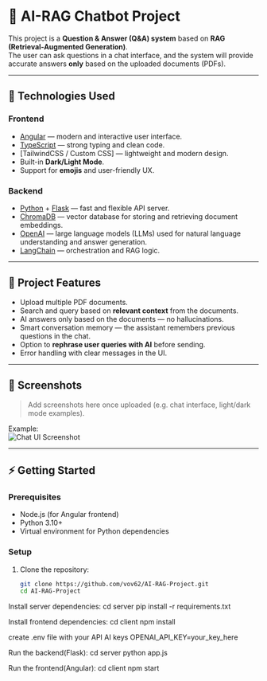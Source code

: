 # 🤖 AI-RAG Chatbot Project

This project is a **Question & Answer (Q&A) system** based on **RAG (Retrieval-Augmented Generation)**.  
The user can ask questions in a chat interface, and the system will provide accurate answers **only** based on the uploaded documents (PDFs).

---

## 🚀 Technologies Used

### Frontend

- [Angular](https://angular.dev/) — modern and interactive user interface.
- [TypeScript](https://www.typescriptlang.org/) — strong typing and clean code.
- [TailwindCSS / Custom CSS] — lightweight and modern design.
- Built-in **Dark/Light Mode**.
- Support for **emojis** and user-friendly UX.

### Backend

- [Python](https://www.python.org/) + [Flask](https://flask.palletsprojects.com/) — fast and flexible API server.
- [ChromaDB](https://www.trychroma.com/) — vector database for storing and retrieving document embeddings.
- [OpenAI](https://openai.com/) — large language models (LLMs) used for natural language understanding and answer generation.
- [LangChain](https://www.langchain.com/) — orchestration and RAG logic.

---

## 📂 Project Features

- Upload multiple PDF documents.
- Search and query based on **relevant context** from the documents.
- AI answers only based on the documents — no hallucinations.
- Smart conversation memory — the assistant remembers previous questions in the chat.
- Option to **rephrase user queries with AI** before sending.
- Error handling with clear messages in the UI.

---

## 📸 Screenshots

> Add screenshots here once uploaded (e.g. chat interface, light/dark mode examples).

Example:  
![Chat UI Screenshot](./images/chat-ui.png)

---

## ⚡ Getting Started

### Prerequisites

- Node.js (for Angular frontend)
- Python 3.10+
- Virtual environment for Python dependencies

### Setup

1. Clone the repository:
   ```bash
   git clone https://github.com/vov62/AI-RAG-Project.git
   cd AI-RAG-Project
   ```

Install server dependencies:
cd server
pip install -r requirements.txt

Install frontend dependencies:
cd client
npm install

create .env file with your API AI keys
OPENAI_API_KEY=your_key_here

Run the backend(Flask):
cd server
python app.js

Run the frontend(Angular):
cd client
npm start

```

```
